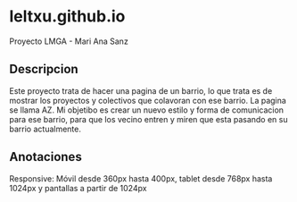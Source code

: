 # leltxu.github.io
Proyecto LMGA - Mari Ana Sanz

## Descripcion
Este proyecto trata de hacer una pagina de un barrio, lo que trata es de mostrar los proyectos y colectivos que colavoran con ese barrio. La pagina se llama AZ. Mi objetibo es crear un nuevo estilo y forma de comunicacion para ese barrio, para que los vecino entren y miren que esta pasando en su barrio actualmente.

## Anotaciones

Responsive: Móvil desde 360px hasta 400px, tablet desde 768px hasta 1024px y pantallas a partir de 1024px